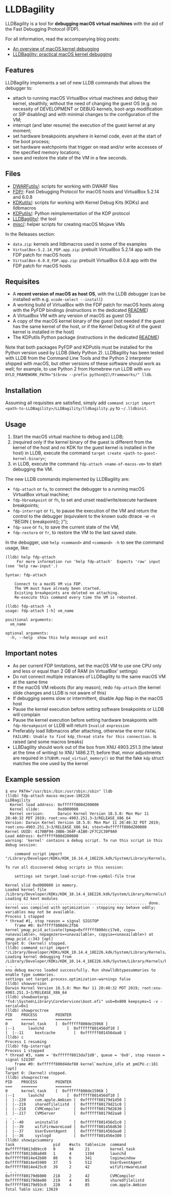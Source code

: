 # LLDBagility
LLDBagility is a tool for **debugging macOS virtual machines** with the aid of the Fast Debugging Protocol (FDP).

For all information, read the accompanying blog posts:

- [An overview of macOS kernel debugging](https://blog.quarkslab.com/an-overview-of-macos-kernel-debugging.html)
- [LLDBagility: practical macOS kernel debugging](https://blog.quarkslab.com/lldbagility-practical-macos-kernel-debugging.html)

## Features
LLDBagility implements a set of new LLDB commands that allows the debugger to:
- attach to running macOS VirtualBox virtual machines and debug their kernel, stealthily, without the need of changing the guest OS (e.g. no necessity of DEVELOPMENT or DEBUG kernels, boot-args modification or SIP disabling) and with minimal changes to the configuration of the VM;
- interrupt (and later resume) the execution of the guest kernel at any moment;
- set hardware breakpoints anywhere in kernel code, even at the start of the boot process;
- set hardware watchpoints that trigger on read and/or write accesses of the specified memory locations;
- save and restore the state of the VM in a few seconds.

## Files
- [DWARFutils/](DWARFutils/): scripts for working with DWARF files
- [FDP/](FDP/): Fast Debugging Protocol for macOS hosts and VirtualBox 5.2.14 and 6.0.8
- [KDKutils/](KDKutils/): scripts for working with Kernel Debug Kits (KDKs) and lldbmacros
- [KDPutils/](KDPutils/): Python reimplementation of the KDP protocol
- [LLDBagility/](LLDBagility/): the tool
- [misc/](misc/): helper scripts for creating macOS Mojave VMs

In the Releases section:
- `data.zip`: kernels and lldbmacros used in some of the examples
- `VirtualBox-5.2.14_FDP.app.zip`: prebuilt VirtualBox 5.2.14 app with the FDP patch for macOS hosts
- `VirtualBox-6.0.8_FDP.app.zip`: prebuilt VirtualBox 6.0.8 app with the FDP patch for macOS hosts

## Requisites
- A **recent version of macOS as host OS**, with the LLDB debugger (can be installed with e.g. `xcode-select --install`)
- A working build of VirtualBox with the FDP patch for macOS hosts along with the PyFDP bindings (instructions in the dedicated [README](FDP/))
- A VirtualBox VM with any version of macOS as guest OS
- A copy of the macOS kernel binary of the guest (not needed if the guest has the same kernel of the host, or if the Kernel Debug Kit of the guest kernel is installed in the host)
- The KDPutils Python package (instructions in the dedicated [README](KDPutils/))

Note that both packages PyFDP and KDPutils must be installed for the Python version used by LLDB (likely Python 2). LLDBagility has been tested with LLDB from the Command Line Tools and the Python 2 interpreter shipped with macOS, but other versions of these software should work as well; for example, to use Python 2 from Homebrew run LLDB with `env DYLD_FRAMEWORK_PATH="$(brew --prefix python@2)/Frameworks/" lldb`.

## Installation
Assuming all requisites are satisfied, simply add `command script import <path-to-LLDBagility>/LLDBagility/lldbagility.py` to `~/.lldbinit`.

## Usage
1. Start the macOS virtual machine to debug and LLDB;
2. (required only if the kernel binary of the guest is different from the kernel of the host and no KDK for the guest kernel is installed in the host) in LLDB, execute the command `target create <path-to-guest-kernel-binary>`;
3. in LLDB, execute the command `fdp-attach <name-of-macos-vm>` to start debugging the VM.

The new LLDB commands implemented by LLDBagility are:
- `fdp-attach` or `fa`, to connect the debugger to a running macOS VirtualBox virtual machine;
- `fdp-hbreakpoint` or `fh`, to set and unset read/write/execute hardware breakpoints;
- `fdp-interrupt` or `fi`, to pause the execution of the VM and return the control to the debugger (equivalent to the known sudo dtrace -w -n "BEGIN { breakpoint(); }");
- `fdp-save` or `fs`, to save the current state of the VM;
- `fdp-restore` or `fr`, to restore the VM to the last saved state.

In the debugger, use `help <command>` and `<command> -h` to see the command usage, like:
```
(lldb) help fdp-attach
     For more information run 'help fdp-attach'  Expects 'raw' input (see 'help raw-input'.)

Syntax: fdp-attach

    Connect to a macOS VM via FDP.
    The VM must have already been started.
    Existing breakpoints are deleted on attaching.
    Re-execute this command every time the VM is rebooted.

(lldb) fdp-attach -h
usage: fdp-attach [-h] vm_name

positional arguments:
  vm_name

optional arguments:
  -h, --help  show this help message and exit
```

## Important notes
- As per current FDP limitations, set the macOS VM to use one CPU only and less or equal than 2 GB of RAM (in VirtualBox' settings)
- Do not connect multiple instances of LLDBagility to the same macOS VM at the same time
- If the macOS VM reboots (for any reason), redo `fdp-attach` (the kernel slide changes and LLDB is not aware of this)
- If debugging seems slow or intermittent, disable App Nap in the macOS host
- Pause the kernel execution before setting software breakpoints or LLDB will complain
- Pause the kernel execution before setting hardware breakpoints with `fdp-hbreakpoint` or LLDB will return `Invalid expression`
- Preferably load lldbmacros after attaching, otherwise the error `FATAL FAILURE: Unable to find kdp_thread state for this connection.` is raised (and some macros breaks)
- LLBDagility should work out of the box from XNU 4903.251.3 (the latest at the time of writing) to XNU 1486.2.11; before that, minor adjustments are required in `STUBVM.read_virtual_memory()` so that the fake `kdp` struct matches the one used by the kernel

## Example session
```
$ env PATH="/usr/bin:/bin:/usr/sbin:/sbin" lldb
(lldb) fdp-attach macos-mojave-18E226
LLDBagility
  Kernel load address: 0xffffff800d200000
  Kernel slide:        0xd000000
  Kernel version:      Darwin Kernel Version 18.5.0: Mon Mar 11 20:40:32 PDT 2019; root:xnu-4903.251.3~3/RELEASE_X86_64
Version: Darwin Kernel Version 18.5.0: Mon Mar 11 20:40:32 PDT 2019; root:xnu-4903.251.3~3/RELEASE_X86_64; stext=0xffffff800d200000
Kernel UUID: 4170BF94-38B6-364F-A1B0-2F7C2C30F9A9
Load Address: 0xffffff800d200000
warning: 'kernel' contains a debug script. To run this script in this debug session:

    command script import "/Library/Developer/KDKs/KDK_10.14.4_18E226.kdk/System/Library/Kernels/kernel.dSYM/Contents/Resources/DWARF/../Python/kernel.py"

To run all discovered debug scripts in this session:

    settings set target.load-script-from-symbol-file true

Kernel slid 0xd000000 in memory.
Loaded kernel file /Library/Developer/KDKs/KDK_10.14.4_18E226.kdk/System/Library/Kernels/kernel
Loading 62 kext modules .............................................................. done.
kernel was compiled with optimization - stepping may behave oddly; variables may not be available.
Process 1 stopped
* thread #1, stop reason = signal SIGSTOP
    frame #0: 0xffffff800d4c2fb6 kernel`pmap_pcid_activate(tpmap=0xffffff800dcc17e0, ccpu=<unavailable>, nopagezero=<unavailable>, copyio=<unavailable>) at pmap_pcid.c:343 [opt]
Target 0: (kernel) stopped.
(lldb) command script import "/Library/Developer/KDKs/KDK_10.14.4_18E226.kdk/System/Library/Kernels/kernel.dSYM/Contents/Resources/DWARF/../Python/kernel.py"
Loading kernel debugging from /Library/Developer/KDKs/KDK_10.14.4_18E226.kdk/System/Library/Kernels/kernel.dSYM/Contents/Resources/DWARF/../Python/kernel.py
. . .
xnu debug macros loaded successfully. Run showlldbtypesummaries to enable type summaries.
settings set target.process.optimization-warnings false
(lldb) showversion
Darwin Kernel Version 18.5.0: Mon Mar 11 20:40:32 PDT 2019; root:xnu-4903.251.3~3/RELEASE_X86_64
(lldb) showbootargs
"fs4:\System\Library\CoreServices\boot.efi" usb=0x800 keepsyms=1 -v -serial=0x1
(lldb) showproctree
PID    PROCESS        POINTER
===    =======        =======
0      kernel_task    [  0xffffff800de15968 ]
|--1      launchd          [  0xffffff801456df10 ]
|  |--11     kextcache        [  0xffffff801456daa0 ]
(lldb) c
Process 1 resuming
(lldb) fdp-interrupt
Process 1 stopped
* thread #3, name = '0xffffff8013da71d0', queue = '0x0', stop reason = signal SIGINT
    frame #0: 0xffffff800d4def80 kernel`machine_idle at pmCPU.c:181 [opt]
Target 0: (kernel) stopped.
(lldb) showproctree
PID    PROCESS        POINTER
===    =======        =======
0      kernel_task    [  0xffffff800de15968 ]
|--1      launchd          [  0xffffff801456df10 ]
|  |--220    com.apple.Ambien [  0xffffff80179d1d50 ]
|  |--219    sharedfilelistd  [  0xffffff80179d21c0 ]
|  |--218    CVMCompiler      [  0xffffff80179d2630 ]
|  |--217    CVMServer        [  0xffffff80179d2aa0 ]
. . .
|  |--40     uninstalld       [  0xffffff801456d1c0 ]
|  |--39     wifiFirmwareLoad [  0xffffff801456d630 ]
|  |--37     UserEventAgent   [  0xffffff801456daa0 ]
|  |--36     syslogd          [  0xffffff801456e380 ]
(lldb) showipcsummary
task                 pid    #acts  tablesize  command
0xffffff8013d89cc0   0      94     21         kernel_task
0xffffff8013d8a840   1      4      1194       launchd
0xffffff8014e42b80   86     6      341        loginwindow
0xffffff8014e45980   37     5      512        UserEventAgent
0xffffff8014e425c0   39     2      42         wifiFirmwareLoad
. . .
0xffffff80179d6000   218    2      42         CVMCompiler
0xffffff80179d8e00   219    4      85         sharedfilelistd
0xffffff80179d93c0   220    4      85         com.apple.Ambien
Total Table size: 13619
```
